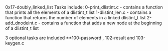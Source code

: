 0x17-doubly_linked_list
Tasks include:
0-print_dlistint.c - contains a function that prints all the elements of a dlistint_t list 1-dlistint_len.c - contains a function that returns the number of elements in a linked dlistint_t list 2-add_dnodeint.c - contains a function that adds a new node at the beginning of a dlistint_t list

3 optional tasks are included
**100-password , 102-result and 103-keygen.c
